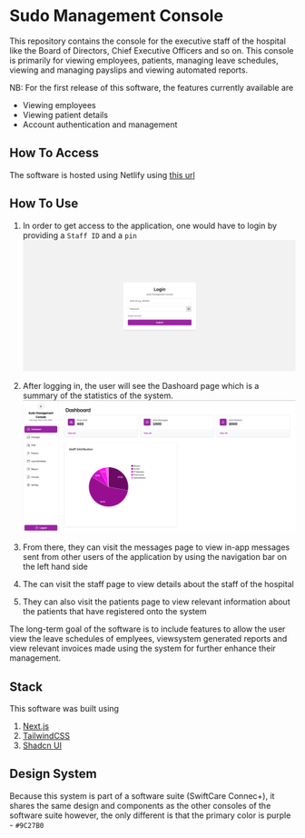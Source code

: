 # Sudo Management Console
This repository contains the console for the executive staff of the hospital like the Board of Directors, Chief Executive Officers and so on. This console is primarily for viewing employees, patients, managing leave schedules, viewing and managing payslips and viewing automated reports.


NB: For the first release of this software, the features currently available are
- Viewing employees
- Viewing patient details
- Account authentication and management

## How To Access
The software is hosted using Netlify using [this url](https://sudo-swiftcare.netlify.app)

## How To Use 
1. In order to get access to the application, one would have to login by providing a `Staff ID` and a `pin`
![](/screenshots/login.png)

2. After logging in, the user will see the Dashoard page which is a summary of the statistics of the system.
![](/screenshots/dashboard.png)

3. From there, they can visit the messages page to view in-app messages sent from other users of the application by using the navigation bar on the left hand side

4. The can visit the staff page to view details about the staff of the hospital

5. They can also visit the patients page to view relevant information about the patients that have registered onto the system

The long-term goal of the software is to include features to allow the user view the leave schedules of emplyees, viewsystem generated reports and view relevant invoices made using the system for further enhance their management.


## Stack
This software was built using 
1. [Next.js](https://nextjs.org/)
2. [TailwindCSS](https://tailwindcss.org/)
3. [Shadcn UI](https://ui.shadcn.com/)

## Design System
Because this system is part of a software suite (SwiftCare Connec+), it shares the same design and components as the other consoles of the software suite however, the only different is that the primary color is purple - `#9C27B0`